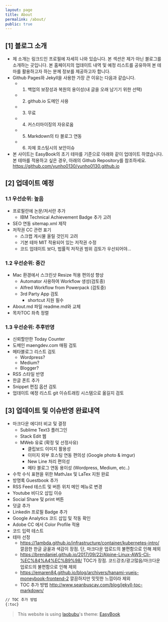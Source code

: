 ```yaml
---
layout: page
title: About
permalink: /about/
public: true
---
```


## [1] 블로그 소개 

* 제 소개는 링크드인 프로필에 자세히 나와 있습니다. 본 섹션은 제가 아닌 블로그를 소개하는 곳입니다. 본 홈페이지의 업데이트 내역 및 예정 리스트를 공유하여 본 테마를 활용하고자 하는 분께 정보를 제공하고자 합니다. 
* Github Pages와 Jekyll을 사용한 가장 큰 이유는 다음과 같습니다. 
    - 1) 백업의 보장성과 복원의 용이성(내 글을 오래 남기기 위한 선택) 
    - 2) github.io 도메인 사용 
    - 3) 무료 
    - 4) 커스터마이징의 자유로움 
    - 5) Markdown의 타 블로그 연동
    - 6) 자체 호스팅시의 보안이슈
* 본 사이트는 EasyBook의 초기 테마를 기준으로 아래와 같이 업데이트 하였습니다. 본 테마를 적용하고 싶은 경우, 아래의 Github Repository를 참조하세요. 
<https://github.com/yunho0130/yunho0130.github.io>

## [2] 업데이트 예정

### 1.1 우선순위: 높음
* 프로필란에 논문/저서란 추가
    - IBM Technical Achievement Badge 추가 고려 
* SEO 연동 sitemap.xml 제작 
* 저작권 CC 관련 표기 
    - 스크랩 게시물 올릴 것인지 고려
    - 기본 테마 MIT 적용되어 있는 저작권 수정
    - 코드 업데이트 보다, 법률적 저작권 범위 검토가 우선되어야...

### 1.2 우선순위: 중간
* Mac 환경에서 스크린샷 Resize 적용 편의성 향상 
    - Automator 사용하여 Workflow 생성(검토중) 
    - Alfred Workflow from Powerpack (검토중) 
    - 3rd Party App 검토 
        - shortcut 지원 필수
* About.md 파일 readme.md와 교체
* 목차TOC 좌측 정렬

### 1.3 우선순위: 추후반영
* 신뢰할만한 Today Counter
* 도메인 maengdev.com 매핑 검토
* 메타블로그 리스트 검토 
    - Wordpress?  
    - Medium?
    - Blogger?
* RSS 스타일 반영
* 한글 폰트 추가
* Snippet 편집 옵션 검토
* 업데이트 예정 리스트 git 이슈트래킹 시스템으로 옮길지 검토

## [3] 업데이트 및 이슈반영 완료내역
* 마크다운 에디터 비교 및 결정
    - Sublime Text3 플러그인 
    - Stack Edit 웹
    - MWeb 유료 (확정 및 선정사유)
        - 클립보드 이미지 활용성 
        - 이미지 외부 호스팅 연동 편의성 (Google photo & imgur) 
        - New Line 처리 편의성 
        - 메타 블로그 연동 용이성 (Wordpress, Medium, etc..) 
* 수학 수식 표현을 위한 MathJax 및 LaTex 지원 완료
* 방명록 Guestbook 추가
* RSS Feed 테스트 및 버튼 위치 메인 메뉴로 변경
* Youtube 비디오 삽입 이슈
* Social Share 및 print 버튼 
* 덧글 추가
* Linkedin 프로필 Badge 추가
* Google Analytics 코드 삽입 및 작동 확인
* Adobe CC 에서 Color Profile 적용
* 코드 입력 테스트
* 테마 선정 
    - https://1ambda.github.io/infrastructure/container/kubernetes-intro/ 깔끔한 한글 글꼴과 색감이 장점. 단, 마크다운 업로드의 불편함으로 인해 제외
    - https://brendaniel.github.io/2017/09/22/Alpine-Linux-AWS-Cli-%EC%84%A4%EC%B9%98/ TOC가 장점. 코드강조/광고많음/마크다운 업로드의 불편함으로 인해 제외
    - https://emaren84.github.io/blog/archivers/hanami-vuejs-moneybook-frontend-2 깔끔하지만 밋밋한 느낌이라 제외 
    - TOC 추가 방법 
http://www.seanbuscay.com/blog/jekyll-toc-markdown/

```Markdown
// TOC 추가 방법
{:toc}
```

> This website is using [laobubu](http://laobubu.net)'s theme: [EasyBook](https://github.com/laobubu/jekyll-theme-EasyBook)


